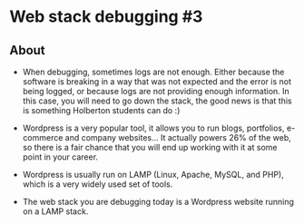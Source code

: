 # Web stack debugging #3

## About
* When debugging, sometimes logs are not enough. Either because the software is breaking in a way that was not expected and the error is not being logged, or because logs are not providing enough information. In this case, you will need to go down the stack, the good news is that this is something Holberton students can do :)

* Wordpress is a very popular tool, it allows you to run blogs, portfolios, e-commerce and company websites… It actually powers 26% of the web, so there is a fair chance that you will end up working with it at some point in your career.

* Wordpress is usually run on LAMP (Linux, Apache, MySQL, and PHP), which is a very widely used set of tools.

* The web stack you are debugging today is a Wordpress website running on a LAMP stack.